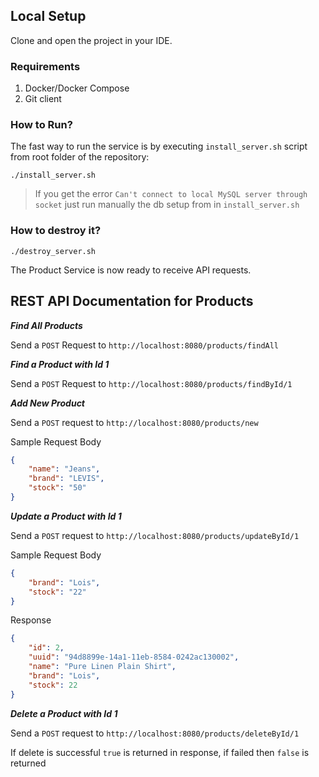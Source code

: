 ## Local Setup

Clone and open the project in your IDE.
### Requirements
1. Docker/Docker Compose
2. Git client

### How to Run?

The fast way to run the service is by executing ``install_server.sh`` script from root folder of the repository:
```
./install_server.sh
```
> If you get the error `Can't connect to local MySQL server through socket` just run manually the db setup from in `install_server.sh` 

### How to destroy it?
```
./destroy_server.sh
```

The Product Service is now ready to receive API requests.

## REST API Documentation for Products
**_Find All Products_** 

Send a `POST` Request to `http://localhost:8080/products/findAll`

**_Find a Product with Id 1_**

Send a `POST` Request to `http://localhost:8080/products/findById/1`

**_Add New Product_**

Send a `POST` request to `http://localhost:8080/products/new`

Sample Request Body
```json
{
    "name": "Jeans",
    "brand": "LEVIS",
    "stock": "50"
}
```

**_Update a Product with Id 1_**

Send a `POST` request to `http://localhost:8080/products/updateById/1`

Sample Request Body
```json
{
    "brand": "Lois",
    "stock": "22"
}
```
Response
```json
{
    "id": 2,
    "uuid": "94d8899e-14a1-11eb-8584-0242ac130002",
    "name": "Pure Linen Plain Shirt",
    "brand": "Lois",
    "stock": 22
}
```

**_Delete a Product with Id 1_**

Send a `POST` request to `http://localhost:8080/products/deleteById/1`

If delete is successful `true` is returned in response, if failed then `false` is returned
